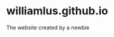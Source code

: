 # williamlus.github.io
The website created by a newbie

<object data="media/specials.avi" width="360" height="250"> <param name="src" value="media/specials.avi" /> </object>
